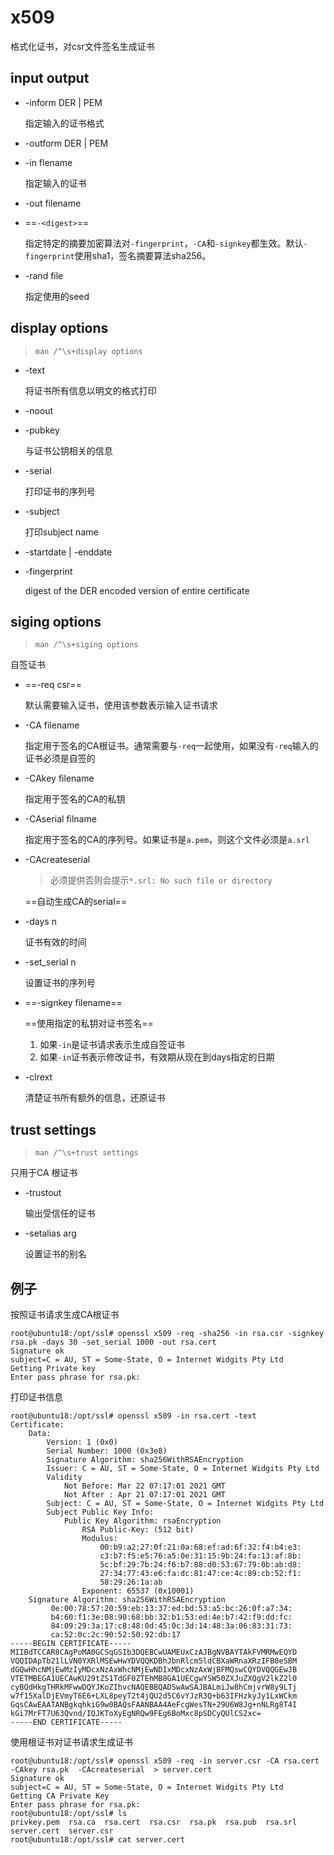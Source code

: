 # x509

格式化证书，对csr文件签名生成证书

## input output

- -inform DER | PEM

  指定输入的证书格式

- -outform DER | PEM

- -in flename

  指定输入的证书

- -out filename

- ==`-<digest>`==

  指定特定的摘要加密算法对`-fingerprint`，`-CA`和`-signkey`都生效。默认`-fingerprint`使用sha1，签名摘要算法sha256。

- -rand file

  指定使用的seed

## display options

> `man /^\s+display options`

- -text

  将证书所有信息以明文的格式打印

- -noout

- -pubkey

  与证书公钥相关的信息

- -serial

  打印证书的序列号

- -subject

  打印subject name

- -startdate | -enddate

- -fingerprint

  digest of the DER encoded version of entire certificate

## siging options

> `man /^\s+siging options`

自签证书

- ==-req csr==

  默认需要输入证书，使用该参数表示输入证书请求

- -CA  filename

  指定用于签名的CA根证书。通常需要与`-req`一起使用，如果没有`-req`输入的证书必须是自签的

- -CAkey filename

  指定用于签名的CA的私钥

- -CAserial filname

  指定用于签名的CA的序列号。如果证书是`a.pem`，则这个文件必须是`a.srl`

- -CAcreateserial

  > 必须提供否则会提示`*.srl: No such file or directory`

  ==自动生成CA的serial==

- -days n

  证书有效的时间

- -set_serial n

  设置证书的序列号

- ==-signkey filename==

  ==使用指定的私钥对证书签名==

  1. 如果`-in`是证书请求表示生成自签证书
  2. 如果`-in`证书表示修改证书，有效期从现在到days指定的日期

- -clrext

  清楚证书所有额外的信息，还原证书

## trust settings

> `man /^\s+trust settings`

只用于CA 根证书

- -trustout

  输出受信任的证书

- -setalias arg

  设置证书的别名

## 例子

按照证书请求生成CA根证书

```
root@ubuntu18:/opt/ssl# openssl x509 -req -sha256 -in rsa.csr -signkey rsa.pk -days 30 -set_serial 1000 -out rsa.cert
Signature ok
subject=C = AU, ST = Some-State, O = Internet Widgits Pty Ltd
Getting Private key
Enter pass phrase for rsa.pk:

```

打印证书信息

```
root@ubuntu18:/opt/ssl# openssl x509 -in rsa.cert -text
Certificate:
    Data:
        Version: 1 (0x0)
        Serial Number: 1000 (0x3e8)
        Signature Algorithm: sha256WithRSAEncryption
        Issuer: C = AU, ST = Some-State, O = Internet Widgits Pty Ltd
        Validity
            Not Before: Mar 22 07:17:01 2021 GMT
            Not After : Apr 21 07:17:01 2021 GMT
        Subject: C = AU, ST = Some-State, O = Internet Widgits Pty Ltd
        Subject Public Key Info:
            Public Key Algorithm: rsaEncryption
                RSA Public-Key: (512 bit)
                Modulus:
                    00:b9:a2:27:0f:21:0a:68:ef:ad:6f:32:f4:b4:e3:
                    c3:b7:f5:e5:76:a5:0e:31:15:9b:24:fa:13:af:8b:
                    5c:bf:29:7b:24:f6:b7:88:d0:53:67:79:0b:ab:d8:
                    27:34:77:43:e6:fa:dc:81:47:ce:4c:89:cb:52:f1:
                    58:29:26:1a:ab
                Exponent: 65537 (0x10001)
    Signature Algorithm: sha256WithRSAEncryption
         0e:00:78:57:20:59:eb:13:37:ed:bd:53:a5:bc:26:0f:a7:34:
         b4:60:f1:3e:08:90:68:bb:32:b1:53:ed:4e:b7:42:f9:dd:fc:
         84:09:29:3a:17:c8:48:0d:45:0c:3d:14:48:3a:06:83:31:73:
         ca:52:0c:2c:90:52:50:92:db:17
-----BEGIN CERTIFICATE-----
MIIBdTCCAR8CAgPoMA0GCSqGSIb3DQEBCwUAMEUxCzAJBgNVBAYTAkFVMRMwEQYD
VQQIDApTb21lLVN0YXRlMSEwHwYDVQQKDBhJbnRlcm5ldCBXaWRnaXRzIFB0eSBM
dGQwHhcNMjEwMzIyMDcxNzAxWhcNMjEwNDIxMDcxNzAxWjBFMQswCQYDVQQGEwJB
VTETMBEGA1UECAwKU29tZS1TdGF0ZTEhMB8GA1UECgwYSW50ZXJuZXQgV2lkZ2l0
cyBQdHkgTHRkMFwwDQYJKoZIhvcNAQEBBQADSwAwSAJBALmiJw8hCmjvrW8y9LTj
w7f15XalDjEVmyT6E6+LXL8peyT2t4jQU2d5C6vYJzR3Q+b63IFHzkyJy1LxWCkm
GqsCAwEAATANBgkqhkiG9w0BAQsFAANBAA4AeFcgWesTN+29U6W8Jg+nNLRg8T4I
kGi7MrFT7U63Qvnd/IQJKToXyEgNRQw9FEg6BoMxc8pSDCyQUlCS2xc=
-----END CERTIFICATE-----

```

使用根证书对证书请求生成证书

```
root@ubuntu18:/opt/ssl# openssl x509 -req -in server.csr -CA rsa.cert -CAkey rsa.pk  -CAcreateserial  > server.cert
Signature ok
subject=C = AU, ST = Some-State, O = Internet Widgits Pty Ltd
Getting CA Private Key
Enter pass phrase for rsa.pk:
root@ubuntu18:/opt/ssl# ls
privkey.pem  rsa.ca  rsa.cert  rsa.csr  rsa.pk  rsa.pub  rsa.srl  server.cert  server.csr
root@ubuntu18:/opt/ssl# cat server.cert
```

